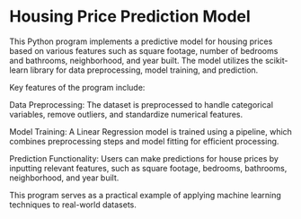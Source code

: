 # Housing Price Prediction Model


This Python program implements a predictive model for housing prices based on various features such as square footage, number of bedrooms and bathrooms, neighborhood, and year built. The model utilizes the scikit-learn library for data preprocessing, model training, and prediction. 


Key features of the program include:

Data Preprocessing: The dataset is preprocessed to handle categorical variables, remove outliers, and standardize numerical features.

Model Training: A Linear Regression model is trained using a pipeline, which combines preprocessing steps and model fitting for efficient processing.

Prediction Functionality: Users can make predictions for house prices by inputting relevant features, such as square footage, bedrooms, bathrooms, neighborhood, and year built.

This program serves as a practical example of applying machine learning techniques to real-world datasets.
